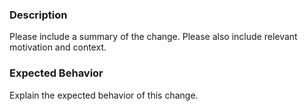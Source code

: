 ### Description
Please include a summary of the change.
Please also include relevant motivation and context.

### Expected Behavior
Explain the expected behavior of this change.